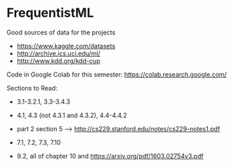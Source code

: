 # FrequentistML

Good sources of data for the projects
- https://www.kaggle.com/datasets
- http://archive.ics.uci.edu/ml/
- http://www.kdd.org/kdd-cup

Code in Google Colab for this semester: https://colab.research.google.com/

Sections to Read:
- 3.1-3.2.1, 3.3-3.4.3
- 4.1, 4.3 (not 4.3.1 and 4.3.2), 4.4-4.4.2
- part 2 section 5 --> http://cs229.stanford.edu/notes/cs229-notes1.pdf

- 7.1, 7.2, 7.3, 7.10
- 9.2, all of chapter 10 and https://arxiv.org/pdf/1603.02754v3.pdf

